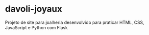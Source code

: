 # davoli-joyaux
Projeto de site para joalheria desenvolvido para praticar HTML, CSS, JavaScript e Python com Flask
